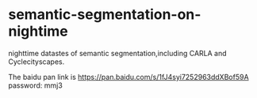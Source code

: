 # semantic-segmentation-on-nightime
nighttime  datastes of semantic segmentation,including CARLA and Cyclecityscapes.

The  baidu pan link  is https://pan.baidu.com/s/1fJ4syi7252963ddXBof59A  
password: mmj3
